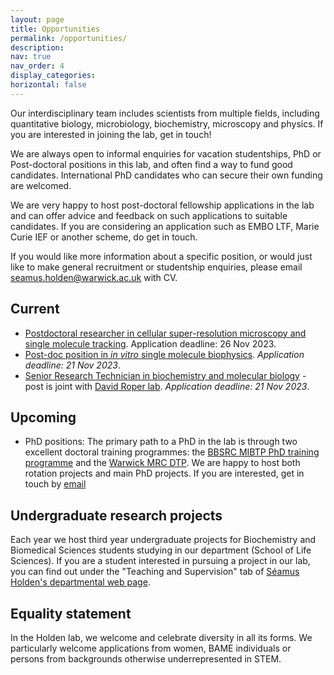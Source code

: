 ```yaml
---
layout: page
title: Opportunities
permalink: /opportunities/
description: 
nav: true
nav_order: 4
display_categories: 
horizontal: false
---
```

Our interdisciplinary team includes scientists from multiple fields, including quantitative biology, microbiology, biochemistry, microscopy and physics. If you are interested in joining the lab, get in touch!

We are always open to informal enquiries for vacation studentships, PhD or Post-doctoral positions in this lab, and often find a way to fund good candidates. International PhD candidates who can secure their own funding are welcomed.

We are very happy to host post-doctoral fellowship applications in the lab and can offer advice and feedback on such applications to suitable candidates. If you are considering an application such as EMBO LTF, Marie Curie IEF or another scheme, do get in touch.

If you would like more information about a specific position, or would just like to make general recruitment or studentship enquiries, please email [seamus.holden@warwick.ac.uk](seamus.holden@warwick.ac.uk) with CV.

## Current

- [Postdoctoral researcher in cellular super-resolution microscopy and single molecule tracking](https://warwick-careers.tal.net/vx/lang-en-GB/mobile-0/appcentre-1/brand-4/user-5402/xf-6d7afc7f7cc9/candidate/so/pm/1/pl/3/opp/505). Application deadline: 26 Nov 2023.
- [Post-doc position in *in vitro* single molecule biophysics](https://warwick-careers.tal.net/vx/lang-en-GB/mobile-0/appcentre-1/brand-4/xf-3f0f50be1f41/spa-1/candidate/so/pm/1/pl/3/opp/407-Research-Fellow-108072-1023/en-GB). *Application deadline: 21 Nov 2023*.
- [Senior Research Technician in biochemistry and molecular biology](https://warwick-careers.tal.net/vx/lang-en-GB/mobile-0/appcentre-1/brand-4/xf-b32297ec6e4e/spa-1/candidate/so/pm/1/pl/3/opp/405-Senior-Research-Technician-108074-0923/en-GB) - post is joint with [David Roper lab](https://warwick.ac.uk/fac/sci/lifesci/research/droper). *Application deadline: 21 Nov 2023*.

## Upcoming

- PhD positions: The primary path to a PhD in the lab is through two excellent doctoral training programmes: the [BBSRC MIBTP PhD training programme](https://warwick.ac.uk/fac/cross_fac/mibtp/) and the [Warwick MRC DTP](https://warwick.ac.uk/fac/sci/med/study/mrcdtp/). We are happy to host both rotation projects and main PhD projects. If you are interested, get in touch by [email](seamus.holden@warwick.ac.uk)

## Undergraduate research projects

Each year we host third year undergraduate projects for Biochemistry and Biomedical Sciences students studying in our department (School of Life Sciences). If you are a student interested in pursuing a project in our lab, you can find out under the "Teaching and Supervision" tab of [Séamus Holden's departmental web page](https://warwick.ac.uk/fac/sci/lifesci/people/sholden/).

## Equality statement

In the Holden lab, we welcome and celebrate diversity in all its forms. We particularly welcome applications from women, BAME individuals or persons from backgrounds otherwise underrepresented in STEM.
